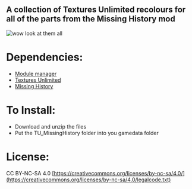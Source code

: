 ## A collection of Textures Unlimited recolours for all of the parts from the Missing History mod

![wow look at them all](https://i.imgur.com/8xJxTgI.png)

# Dependencies:
- [Module manager](https://forum.kerbalspaceprogram.com/topic/50533-18x-112x-module-manager-423-july-03th-2023-fireworks-season/)
- [Textures Unlimited](https://forum.kerbalspaceprogram.com/topic/167450-19x-textures-unlimited-pbr-shader-texture-set-and-model-loading-api/)
- [Missing History](https://forum.kerbalspaceprogram.com/topic/172232-112x-missinghistory-v193-handy-parts-to-complement-making-history/)

# To Install:
- Download and unzip the files
- Put the TU_MissingHistory folder into you gamedata folder

# License:
CC BY-NC-SA 4.0
[https://creativecommons.org/licenses/by-nc-sa/4.0/](https://creativecommons.org/licenses/by-nc-sa/4.0/legalcode.txt)

